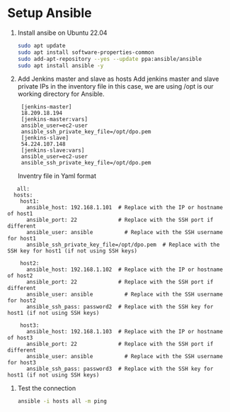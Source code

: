 
# Setup Ansible
1. Install ansibe on Ubuntu 22.04 
   ```sh 
   sudo apt update
   sudo apt install software-properties-common
   sudo add-apt-repository --yes --update ppa:ansible/ansible
   sudo apt install ansible -y
   ```

2. Add Jenkins master and slave as hosts 
Add jenkins master and slave private IPs in the inventory file 
in this case, we are using /opt is our working directory for Ansible. 
   ```
    [jenkins-master]
    18.209.18.194
    [jenkins-master:vars]
    ansible_user=ec2-user
    ansible_ssh_private_key_file=/opt/dpo.pem
    [jenkins-slave]
    54.224.107.148
    [jenkins-slave:vars]
    ansible_user=ec2-user
    ansible_ssh_private_key_file=/opt/dpo.pem

   ```

   Inventry file in Yaml format
```
   all:
  hosts:
    host1:
      ansible_host: 192.168.1.101  # Replace with the IP or hostname of host1
      ansible_port: 22             # Replace with the SSH port if different
      ansible_user: ansible          # Replace with the SSH username for host1
      ansible_ssh_private_key_file=/opt/dpo.pem  # Replace with the SSH key for host1 (if not using SSH keys)

    host2:
      ansible_host: 192.168.1.102  # Replace with the IP or hostname of host2
      ansible_port: 22             # Replace with the SSH port if different
      ansible_user: ansible          # Replace with the SSH username for host2
      ansible_ssh_pass: password2  # Replace with the SSH key for host1 (if not using SSH keys)

    host3:
      ansible_host: 192.168.1.103  # Replace with the IP or hostname of host3
      ansible_port: 22             # Replace with the SSH port if different
      ansible_user: ansible          # Replace with the SSH username for host3
      ansible_ssh_pass: password3  # Replace with the SSH key for host1 (if not using SSH keys)
```

1. Test the connection  
   ```sh
   ansible -i hosts all -m ping 
   ```
